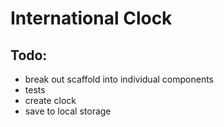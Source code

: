 # International Clock

## Todo:
- break out scaffold into individual components
- tests
- create clock
- save to local storage
